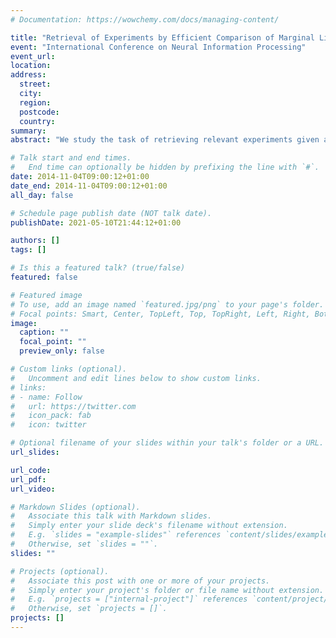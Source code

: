 ```yaml
---
# Documentation: https://wowchemy.com/docs/managing-content/

title: "Retrieval of Experiments by Efficient Comparison of Marginal Likelihood"
event: "International Conference on Neural Information Processing"
event_url:
location:
address:
  street:
  city:
  region:
  postcode:
  country:
summary:
abstract: "We study the task of retrieving relevant experiments given a query experiment. By experiment, we mean a collection of measurements from a set of ‘covariates’ and the associated ‘outcomes’. While similar experiments can be retrieved by comparing available ‘annotations’, this approach ignores the valuable information available in the measurements themselves. To incorporate this information in the retrieval task, we suggest employing a retrieval metric that utilizes probabilistic models learned from the measurements. We argue that such a metric is a sensible measure of similarity between two experiments since it permits inclusion of experiment-specific prior knowledge. However, accurate models are often not analytical, and one must resort to storing posterior samples which demands considerable resources. Therefore, we study strategies to select informative posterior samples to reduce the computational load while maintaining the retrieval performance. We demonstrate the efficacy of our approach on simulated data with simple linear regression as the models, and real world datasets."

# Talk start and end times.
#   End time can optionally be hidden by prefixing the line with `#`.
date: 2014-11-04T09:00:12+01:00
date_end: 2014-11-04T09:00:12+01:00
all_day: false

# Schedule page publish date (NOT talk date).
publishDate: 2021-05-10T21:44:12+01:00

authors: []
tags: []

# Is this a featured talk? (true/false)
featured: false

# Featured image
# To use, add an image named `featured.jpg/png` to your page's folder. 
# Focal points: Smart, Center, TopLeft, Top, TopRight, Left, Right, BottomLeft, Bottom, BottomRight.
image:
  caption: ""
  focal_point: ""
  preview_only: false

# Custom links (optional).
#   Uncomment and edit lines below to show custom links.
# links:
# - name: Follow
#   url: https://twitter.com
#   icon_pack: fab
#   icon: twitter

# Optional filename of your slides within your talk's folder or a URL.
url_slides:

url_code:
url_pdf:
url_video:

# Markdown Slides (optional).
#   Associate this talk with Markdown slides.
#   Simply enter your slide deck's filename without extension.
#   E.g. `slides = "example-slides"` references `content/slides/example-slides.md`.
#   Otherwise, set `slides = ""`.
slides: ""

# Projects (optional).
#   Associate this post with one or more of your projects.
#   Simply enter your project's folder or file name without extension.
#   E.g. `projects = ["internal-project"]` references `content/project/deep-learning/index.md`.
#   Otherwise, set `projects = []`.
projects: []
---
```

